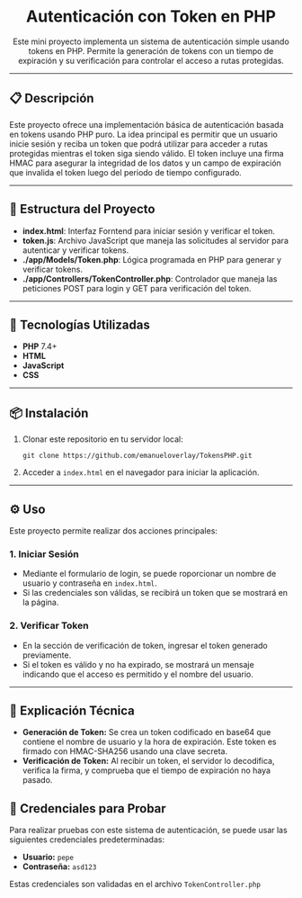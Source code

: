 <h1 align="center">Autenticación con Token en PHP</h1>

<p align="center">
    Este mini proyecto implementa un sistema de autenticación simple usando tokens en PHP. 
    Permite la generación de tokens con un tiempo de expiración y su verificación para controlar el acceso a rutas protegidas.
</p>

---

<h2>📋 Descripción</h2>

<p>
    Este proyecto ofrece una implementación básica de autenticación basada en tokens usando PHP puro. La idea principal es permitir que un usuario inicie sesión y reciba un token que podrá utilizar para acceder a rutas protegidas mientras el token siga siendo válido. El token incluye una firma HMAC para asegurar la integridad de los datos y un campo de expiración que invalida el token luego del periodo de tiempo configurado.
</p>

---

<h2>📂 Estructura del Proyecto</h2>

<ul>
    <li><strong>index.html</strong>: Interfaz Forntend para iniciar sesión y verificar el token.</li>
    <li><strong>token.js</strong>: Archivo JavaScript que maneja las solicitudes al servidor para autenticar y verificar tokens.</li>
    <li><strong>./app/Models/Token.php</strong>: Lógica programada en PHP para generar y verificar tokens.</li>
    <li><strong>./app/Controllers/TokenController.php</strong>: Controlador que maneja las peticiones POST para login y GET para verificación del token.</li>
</ul>

---

<h2>🚀 Tecnologías Utilizadas</h2>

<ul>
    <li><strong>PHP</strong> 7.4+</li>
    <li><strong>HTML</strong></li>
    <li><strong>JavaScript</strong></li>
    <li><strong>CSS</strong></li>
  
</ul>

---

<h2>📦 Instalación</h2>

<ol>
    <li>Clonar este repositorio en tu servidor local:
        <pre><code>git clone https://github.com/emanueloverlay/TokensPHP.git</code></pre>
    </li>
    <li>Acceder a <code>index.html</code> en el navegador para iniciar la aplicación.</li>
</ol>

---

<h2>⚙️ Uso</h2>

<p>Este proyecto permite realizar dos acciones principales:</p>

<h3>1. Iniciar Sesión</h3>
<ul>
    <li>Mediante el formulario de login, se puede roporcionar un nombre de usuario y contraseña en <code>index.html</code>.</li>
    <li>Si las credenciales son válidas, se recibirá un token que se mostrará en la página.</li>
</ul>

<h3>2. Verificar Token</h3>
<ul>
    <li>En la sección de verificación de token, ingresar el token generado previamente.</li>
    <li>Si el token es válido y no ha expirado, se mostrará un mensaje indicando que el acceso es permitido y el nombre del usuario.</li>
</ul>

---

<h2>📖 Explicación Técnica</h2>

<ul>
    <li><strong>Generación de Token:</strong> Se crea un token codificado en base64 que contiene el nombre de usuario y la hora de expiración. Este token es firmado con HMAC-SHA256 usando una clave secreta.</li>
    <li><strong>Verificación de Token:</strong> Al recibir un token, el servidor lo decodifica, verifica la firma, y comprueba que el tiempo de expiración no haya pasado.</li>
</ul>

<h2>🔑 Credenciales para Probar</h2>

<p>Para realizar pruebas con este sistema de autenticación, se puede usar las siguientes credenciales predeterminadas:</p>

<ul>
    <li><strong>Usuario:</strong> <code>pepe</code></li>
    <li><strong>Contraseña:</strong> <code>asd123</code></li>
</ul>

<p>Estas credenciales son validadas en el archivo <code>TokenController.php</code></p>
